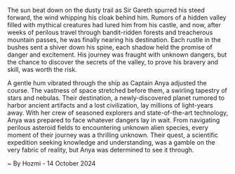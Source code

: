 
The sun beat down on the dusty trail as Sir Gareth spurred his steed forward, the wind whipping his cloak behind him. Rumors of a hidden valley filled with mythical creatures had lured him from his castle, and now, after weeks of perilous travel through bandit-ridden forests and treacherous mountain passes, he was finally nearing his destination. Each rustle in the bushes sent a shiver down his spine, each shadow held the promise of danger and excitement. His journey was fraught with unknown dangers, but the chance to discover the secrets of the valley, to prove his bravery and skill, was worth the risk.

A gentle hum vibrated through the ship as Captain Anya adjusted the course. The vastness of space stretched before them, a swirling tapestry of stars and nebulas. Their destination, a newly-discovered planet rumored to harbor ancient artifacts and a lost civilization, lay millions of light-years away. With her crew of seasoned explorers and state-of-the-art technology, Anya was prepared to face whatever dangers lay in wait. From navigating perilous asteroid fields to encountering unknown alien species, every moment of their journey was a thrilling unknown. Their quest, a scientific expedition seeking knowledge and understanding, was a gamble on the very fabric of reality, but Anya was determined to see it through. 

~ By Hozmi - 14 October 2024
